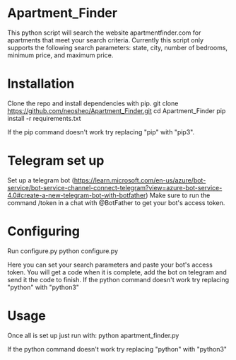 # Apartment_Finder

This python script will search the website apartmentfinder.com for apartments that meet your search criteria. Currently this script only supports the following search parameters: state, city, number of bedrooms, minimum price, and maximum price.

# Installation

Clone the repo and install dependencies with pip.
    git clone https://github.com/neosheo/Apartment_Finder.git
    cd Apartment_Finder
    pip install -r requirements.txt
    
If the pip command doesn't work try replacing "pip" with "pip3".

# Telegram set up

Set up a telegram bot (https://learn.microsoft.com/en-us/azure/bot-service/bot-service-channel-connect-telegram?view=azure-bot-service-4.0#create-a-new-telegram-bot-with-botfather)
Make sure to run the command /token in a chat with @BotFather to get your bot's access token.

# Configuring

Run configure.py
    python configure.py
    
Here you can set your search parameters and paste your bot's access token. You will get a code when it is complete, add the bot on telegram and send it the code to finish.
If the python command doesn't work try replacing "python" with "python3"

# Usage

Once all is set up just run with:
    python apartment_finder.py
    
If the python command doesn't work try replacing "python" with "python3"
